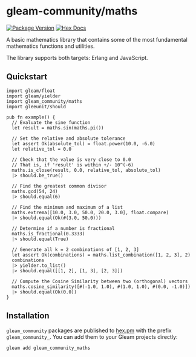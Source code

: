 # gleam-community/maths

[![Package Version](https://img.shields.io/hexpm/v/gleam_community_maths)](https://hex.pm/packages/gleam_community_maths)
[![Hex Docs](https://img.shields.io/badge/hex-docs-ffaff3)](https://hexdocs.pm/gleam_community_maths/)

A basic mathematics library that contains some of the most fundamental mathematics functions and utilities.

The library supports both targets: Erlang and JavaScript.

## Quickstart

```gleam
import gleam/float
import gleam/yielder
import gleam_community/maths
import gleeunit/should

pub fn example() {
  // Evaluate the sine function
  let result = maths.sin(maths.pi())

  // Set the relative and absolute tolerance
  let assert Ok(absolute_tol) = float.power(10.0, -6.0)
  let relative_tol = 0.0

  // Check that the value is very close to 0.0
  // That is, if 'result' is within +/- 10^(-6)
  maths.is_close(result, 0.0, relative_tol, absolute_tol)
  |> should.be_true()

  // Find the greatest common divisor
  maths.gcd(54, 24)
  |> should.equal(6)

  // Find the minimum and maximum of a list
  maths.extrema([10.0, 3.0, 50.0, 20.0, 3.0], float.compare)
  |> should.equal(Ok(#(3.0, 50.0)))

  // Determine if a number is fractional
  maths.is_fractional(0.3333)
  |> should.equal(True)

  // Generate all k = 2 combinations of [1, 2, 3]
  let assert Ok(combinations) = maths.list_combination([1, 2, 3], 2)
  combinations
  |> yielder.to_list()
  |> should.equal([[1, 2], [1, 3], [2, 3]])

  // Compute the Cosine Similarity between two (orthogonal) vectors
  maths.cosine_similarity([#(-1.0, 1.0), #(1.0, 1.0), #(0.0, -1.0)])
  |> should.equal(Ok(0.0))
}

```

## Installation

`gleam_community` packages are published to [hex.pm](https://hex.pm/packages/gleam_community_maths)
with the prefix `gleam_community_`. You can add them to your Gleam projects directly:

```sh
gleam add gleam_community_maths
```
